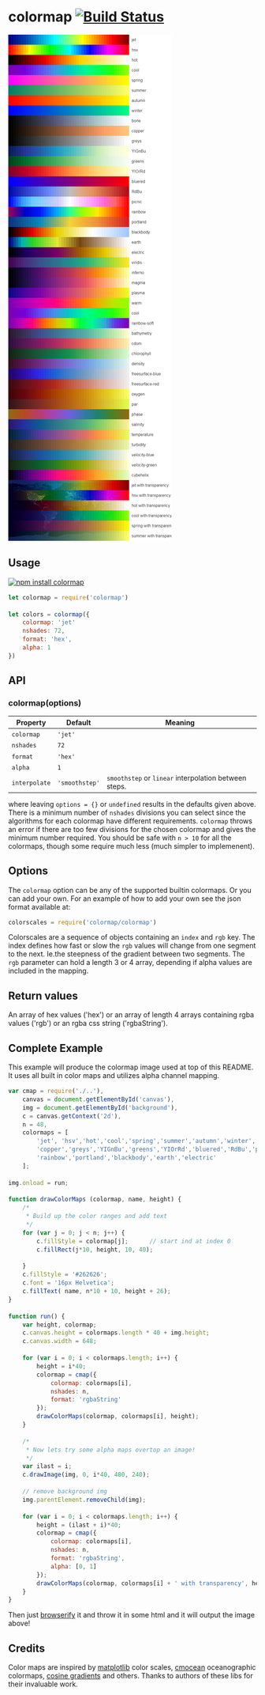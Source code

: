# colormap [![Build Status](https://travis-ci.org/bpostlethwaite/colormap.png)](https://travis-ci.org/bpostlethwaite/colormap)

![all colormap output](./colormaps.png)

## Usage

[![npm install colormap](https://nodei.co/npm/colormap.png?mini=true)](https://npmjs.org/package/colormap/)

```js
let colormap = require('colormap')

let colors = colormap({
    colormap: 'jet'
    nshades: 72,
    format: 'hex',
    alpha: 1
})
```

## API

### colormap(options)

| Property | Default | Meaning |
|---|---|---|
| `colormap` | `'jet'` |  |
| `nshades` | `72` | |
| `format` | `'hex'` | |
| `alpha` | `1` | |
| `interpolate` | `'smoothstep'` | `smoothstep` or `linear` interpolation between steps. |

where leaving `options = {}` or `undefined` results in the defaults given above. There is a minimum number of `nshades` divisions you can select since the algorithms for each colormap have different requirements. `colormap` throws an error if there are too few divisions for the chosen colormap and gives the minimum number required. You should be safe with `n > 10` for all the colormaps, though some require much less (much simpler to implemenent).

## Options
The `colormap` option can be any of the supported builtin colormaps. Or you can add your own. For an example of how to add your own see the json format available at:

```javascript
colorscales = require('colormap/colormap')
```

Colorscales are a sequence of objects containing an `index` and `rgb` key. The index defines how fast or slow the `rgb` values will change from one segment to the next. Ie.the steepness of the gradient between two segments. The `rgb` parameter can hold a length 3 or 4 array, depending if alpha values are included in the mapping.

## Return values
An array of hex values ('hex') or an array of length 4 arrays containing rgba values ('rgb') or an rgba css string ('rgbaString').

## Complete Example
This example will produce the colormap image used at top of this README. It uses all built in color maps and utilizes alpha channel mapping.

```javascript
var cmap = require('./..'),
    canvas = document.getElementById('canvas'),
    img = document.getElementById('background'),
    c = canvas.getContext('2d'),
    n = 48,
    colormaps = [
        'jet', 'hsv','hot','cool','spring','summer','autumn','winter','bone',
        'copper','greys','YIGnBu','greens','YIOrRd','bluered','RdBu','picnic',
        'rainbow','portland','blackbody','earth','electric'
    ];

img.onload = run;

function drawColorMaps (colormap, name, height) {
    /*
     * Build up the color ranges and add text
     */
    for (var j = 0; j < n; j++) {
        c.fillStyle = colormap[j];      // start ind at index 0
        c.fillRect(j*10, height, 10, 40);

    }
    c.fillStyle = '#262626';
    c.font = '16px Helvetica';
    c.fillText( name, n*10 + 10, height + 26);
}

function run() {
    var height, colormap;
    c.canvas.height = colormaps.length * 40 + img.height;
    c.canvas.width = 648;

    for (var i = 0; i < colormaps.length; i++) {
        height = i*40;
        colormap = cmap({
            colormap: colormaps[i],
            nshades: n,
            format: 'rgbaString'
        });
        drawColorMaps(colormap, colormaps[i], height);
    }

    /*
     * Now lets try some alpha maps overtop an image!
     */
    var ilast = i;
    c.drawImage(img, 0, i*40, 480, 240);

    // remove background img
    img.parentElement.removeChild(img);

    for (var i = 0; i < colormaps.length; i++) {
        height = (ilast + i)*40;
        colormap = cmap({
            colormap: colormaps[i],
            nshades: n,
            format: 'rgbaString',
            alpha: [0, 1]
        });
        drawColorMaps(colormap, colormaps[i] + ' with transparency', height);
    }
}
```

Then just [browserify](https://github.com/substack/node-browserify) it and throw it in some html and it will output the image above!


## Credits

Color maps are inspired by [matplotlib](https://github.com/d3/d3-scale#sequential-color-scales) color scales, [cmocean](https://github.com/matplotlib/cmocean) oceanographic colormaps, [cosine gradients](https://github.com/thi-ng/color/blob/master/src/gradients.org) and others. Thanks to authors of these libs for their invaluable work.

